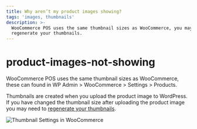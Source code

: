 ```yaml
---
title: Why aren’t my product images showing?
tags: 'images, thumbnails'
description: >-
  WooCommerce POS uses the same thumbnail sizes as WooCommerce, you may need to
  regenerate your thumbnails.
---
```


# product-images-not-showing

WooCommerce POS uses the same thumbnail sizes as WooCommerce, these can found in WP Admin &gt; WooCommerce &gt; Settings &gt; Products.

Thumbnails are created when you upload the product image to WordPress. If you have changed the thumbnail size after uploading the product image you may need to [regenerate your thumbnails](http://wordpress.org/extend/plugins/regenerate-thumbnails/).

![Thumbnail Settings in WooCommerce](http://woopos.com.au/wp-content/uploads/2014/06/product-thumbnails.png)

